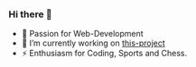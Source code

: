 ### Hi there 👋

- 🌱 Passion for Web-Development
- 🔭 I’m currently working on [this-project](https://github.com/Matthias-Mosthof/Complete-Server-Side-Rendered-App-NodeJS-Express-MongoDB-Mongoose)
- ⚡ Enthusiasm for Coding, Sports and Chess. 

<!--
**Matthias-Mosthof/Matthias-Mosthof** is a ✨ _special_ ✨ repository because its `README.md` (this file) appears on your GitHub profile.

Here are some ideas to get you started:

- 🔭 I’m currently working on ...
- 🌱 I’m currently learning ...
- 👯 I’m looking to collaborate on ...
- 🤔 I’m looking for help with ...
- 💬 Ask me about ...
- 📫 How to reach me: ...
- 😄 Pronouns: ...
- ⚡ Fun fact: ...
-->

